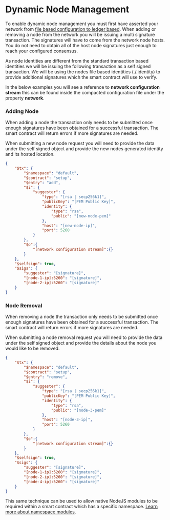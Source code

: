 # Dynamic Node Management

To enable dynamic node management you must first have asserted your network from [file based configuration to ledger based](README.md#convert-file-based-configuration-to-ledger-based-configuration). When adding or removing a node from the network you will be issuing a multi signature transaction. The signatures will have to come from the network node hosts. You do not need to obtain all of the host node signatures just enough to reach your configured consensus.

As node identities are different from the standard transaction based identities we will be issuing the following transaction as a self signed transaction. We will be using the nodes file based identities (./.identity) to provide additional signatures which the smart contract will use to verify.

In the below examples you will see a reference to **network configuration stream** this can be found inside the compacted configuration file under the property **network**.

### Adding Node

When adding a node the transaction only needs to be submitted once enough signatures have been obtained for a successful transaction. The smart contract will return errors if more signatures are needed. 

When submitting a new node request you will need to provide the data under the self signed object and provide the new nodes generated identity and its hosted location.

```json
{
    "$tx": {
        "$namespace": "default",
        "$contract": "setup",
        "$entry": "add",
        "$i": {
            "suggester": {
                "type": "[rsa | secp256k1]",
                "publicKey": "[PEM Public Key]",
                "identity": {
                    "type": "rsa",
                    "public": "[new-node-pem]"
                },
                "host": "[new-node-ip]",
                "port": 5260
            }
        },
        "$o":{
        	"[network configuration stream]":{}
        }
    },
    "$selfsign": true,
    "$sigs": {
        "suggester": "[signature]",
        "[node-1-ip]:5260": "[signature]",
        "[node-2-ip]:5260": "[signature]"
    }
}
```

### Node Removal

When removing a node the transaction only needs to be submitted once enough signatures have been obtained for a successful transaction. The smart contract will return errors if more signatures are needed. 

When submitting a node removal request you will need to provide the data under the self signed object and provide the details about the node you would like to be removed.

```json
{
    "$tx": {
        "$namespace": "default",
        "$contract": "setup",
        "$entry": "remove",
        "$i": {
            "suggester": {
                "type": "[rsa | secp256k1]",
                "publicKey": "[PEM Public Key]",
                "identity": {
                    "type": "rsa",
                    "public": "[node-3-pem]"
                },
                "host": "[node-3-ip]",
                "port": 5260
            }
        },
        "$o":{
        	"[network configuration stream]":{}
        }
    },
    "$selfsign": true,
    "$sigs": {
        "suggester": "[signature]",
        "[node-1-ip]:5260": "[signature]",
        "[node-2-ip]:5260": "[signature]",
        "[node-4-ip]:5260": "[signature]"
    }
}
```

This same technique can be used to allow native NodeJS modules to be required within a smart contract which has a specific namespace. [Learn more about namespace modules](contracts/deployment/namespace.md).

